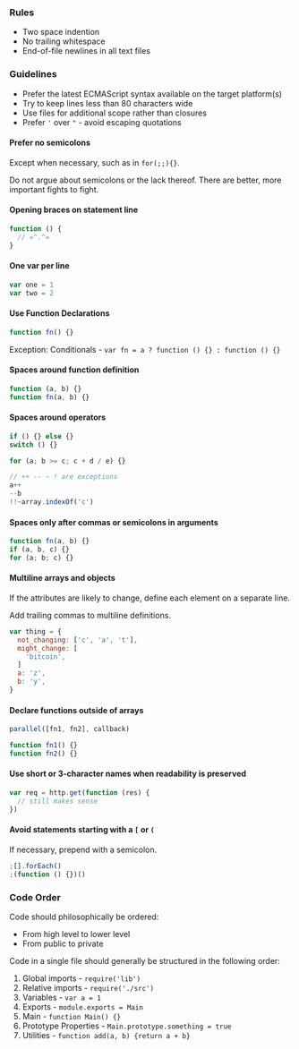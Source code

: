 ### Rules

* Two space indention
* No trailing whitespace
* End-of-file newlines in all text files

### Guidelines

* Prefer the latest ECMAScript syntax available on the target platform(s)
* Try to keep lines less than 80 characters wide
* Use files for additional scope rather than closures
* Prefer `'` over `"` - avoid escaping quotations

#### Prefer no semicolons

Except when necessary, such as in `for(;;){}`.

Do not argue about semicolons or the lack thereof.
There are better, more important fights to fight.

#### Opening braces on statement line

```js
function () {
  // =^.^=
}
```

#### One var per line

```js
var one = 1
var two = 2
```

#### Use Function Declarations

```js
function fn() {}
```

Exception: Conditionals - `var fn = a ? function () {} : function () {}`

#### Spaces around function definition

```js
function (a, b) {}
function fn(a, b) {}
```

#### Spaces around operators

```js
if () {} else {}
switch () {}

for (a; b >= c; c + d / e) {}

// ++ -- ~ ! are exceptions
a++
--b
!!~array.indexOf('c')
```

#### Spaces only after commas or semicolons in arguments

```js
function fn(a, b) {}
if (a, b, c) {}
for (a; b; c) {}
```

#### Multiline arrays and objects

If the attributes are likely to change,
define each element on a separate line.

Add trailing commas to multiline definitions.

```js
var thing = {
  not_changing: ['c', 'a', 't'],
  might_change: [
    'bitcoin',
  ]
  a: 'z',
  b: 'y',
}
```

#### Declare functions outside of arrays

```js
parallel([fn1, fn2], callback)

function fn1() {}
function fn2() {}
```

#### Use short or 3-character names when readability is preserved

```js
var req = http.get(function (res) {
  // still makes sense
})
```

#### Avoid statements starting with a `[` or `(`

If necessary, prepend with a semicolon.

```js
;[].forEach()
;(function () {})()
```

### Code Order

Code should philosophically be ordered:

- From high level to lower level
- From public to private

Code in a single file should generally be structured in the following order:

1. Global imports - `require('lib')`
2. Relative imports - `require('./src')`
3. Variables - `var a = 1`
4. Exports - `module.exports = Main`
5. Main - `function Main() {}`
6. Prototype Properties - `Main.prototype.something = true`
7. Utilities - `function add(a, b) {return a + b}`
